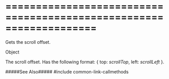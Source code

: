 ===================================================================
===================================================================

<!--shortDescription-->
Gets the scroll offset.
<!--/shortDescription-->

<!--returnType-->Object<!--/returnType-->
<!--returnDescription-->
The scroll offset. Has the following format: { top: *scrollTop*, left: *scrollLeft* }.
<!--/returnDescription-->

<!--fullDescription-->
#####See Also#####
#include common-link-callmethods
<!--/fullDescription-->